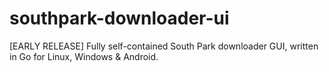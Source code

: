 # southpark-downloader-ui
[EARLY RELEASE] Fully self-contained South Park downloader GUI, written in Go for Linux, Windows &amp; Android.

